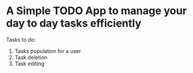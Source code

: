 # A Simple TODO App to manage your day to day tasks efficiently

Tasks to do:
1. Tasks population for a user
2. Task deletion
3. Task editing
